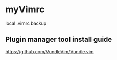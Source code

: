 # myVimrc
local .vimrc backup

## Plugin manager tool install guide
https://github.com/VundleVim/Vundle.vim
